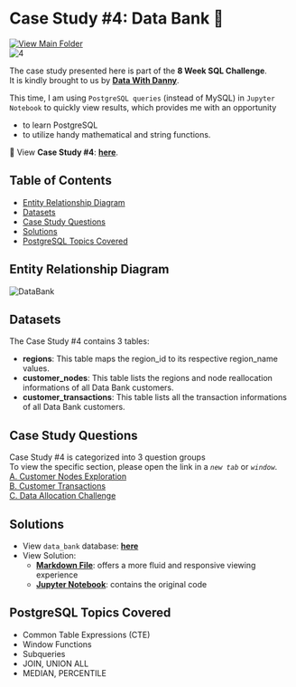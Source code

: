 # Case Study #4: Data Bank 💱
[![View Main Folder](https://img.shields.io/badge/View-Main_Folder-F5788D.svg?logo=GitHub)](https://github.com/chanronnie/8WeekSQLChallenge)</br>
![4](https://github.com/chanronnie/8WeekSQLChallenge/assets/121308347/8d5eb6d0-c3d2-4e6c-998d-6c00fff3d516)


The case study presented here is part of the **8 Week SQL Challenge**.\
It is kindly brought to us by [**Data With Danny**](https://8weeksqlchallenge.com).

This time, I am using `PostgreSQL queries` (instead of MySQL) in `Jupyter Notebook` to quickly view results, which provides me with an opportunity 
  - to learn PostgreSQL
  - to utilize handy mathematical and string functions.



💱 View **Case Study #4**: [**here**](https://8weeksqlchallenge.com/case-study-4/).

## Table of Contents
* [Entity Relationship Diagram](#entity-relationship-diagram)
* [Datasets](#datasets)
* [Case Study Questions](#case-study-questions)
* [Solutions](#solutions)
* [PostgreSQL Topics Covered](#postgresql-topics-covered)

## Entity Relationship Diagram
![DataBank](https://github.com/chanronnie/8WeekSQLChallenge/assets/121308347/5e232441-2712-4812-90a3-3a9ee5cd1ef0)




## Datasets
The Case Study #4 contains 3 tables:
- **regions**: This table maps the region_id to its respective region_name values.
- **customer_nodes**: This table lists the regions and node reallocation informations of all Data Bank customers.
- **customer_transactions**: This table lists all the transaction informations of all Data Bank customers.

## Case Study Questions
Case Study #4 is categorized into 3 question groups\
To view the specific section, please open the link in a *`new tab`* or *`window`*.\
[A. Customer Nodes Exploration](CaseStudy4_solutions.md#A)\
[B. Customer Transactions](CaseStudy4_solutions.md#B)\
[C. Data Allocation Challenge](CaseStudy4_solutions.md#C)

## Solutions
- View `data_bank` database: [**here**](CaseStudy4_schema.sql)
- View Solution:
    - [**Markdown File**](CaseStudy4_solutions.md): offers a more fluid and responsive viewing experience
    - [**Jupyter Notebook**](CaseStudy4_solutions.ipynb): contains the original code

## PostgreSQL Topics Covered
- Common Table Expressions (CTE)
- Window Functions
- Subqueries
- JOIN, UNION ALL
- MEDIAN, PERCENTILE
